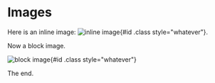 # Images

Here is an inline image: ![inline image](sbuling-logo.png){#id .class style="whatever"}.

Now a block image.

![block image](sbuling-logo.png){#id .class style="whatever"}

The end.
